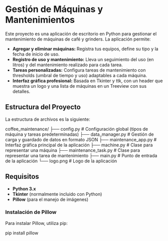 # Gestión de Máquinas y Mantenimientos

Este proyecto es una aplicación de escritorio en Python para gestionar el mantenimiento de máquinas de café y grinders. La aplicación permite:

- **Agregar y eliminar máquinas:** Registra tus equipos, define su tipo y la fecha de inicio de uso.
- **Registro de uso y mantenimiento:** Lleva un seguimiento del uso (en litros) y del mantenimiento realizado para cada tarea.
- **Tareas personalizadas:** Configura tareas de mantenimiento con thresholds (umbral de tiempo y uso) adaptables a cada máquina.
- **Interfaz gráfica profesional:** Basada en Tkinter y ttk, con un header que muestra un logo y una lista de máquinas en un Treeview con sus detalles.

## Estructura del Proyecto

La estructura de archivos es la siguiente:

coffee_maintenance/
├── config.py            # Configuración global (tipos de máquina y tareas predeterminadas)
├── data_manager.py      # Gestión de carga y guardado de datos en formato JSON
├── maintenance_app.py   # Interfaz gráfica principal de la aplicación
├── machine.py           # Clase para representar una máquina
├── maintenance_task.py  # Clase para representar una tarea de mantenimiento
├── main.py              # Punto de entrada de la aplicación
└── logo.png             # Logo de la aplicación


## Requisitos

- **Python 3.x**
- **Tkinter** (normalmente incluido con Python)
- **Pillow** (para el manejo de imágenes)

### Instalación de Pillow

Para instalar Pillow, utiliza pip:

pip install pillow
